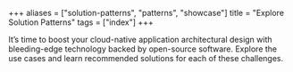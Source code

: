 +++
aliases = ["solution-patterns", "patterns", "showcase"]
title = "Explore Solution Patterns"
tags = ["index"]
+++

It’s time to boost your cloud-native application architectural design with bleeding-edge technology backed by open-source software. Explore the use cases and learn recommended solutions for each of these challenges.

